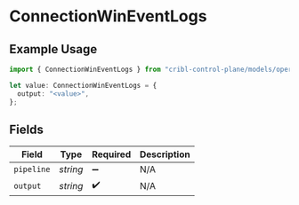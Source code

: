 # ConnectionWinEventLogs

## Example Usage

```typescript
import { ConnectionWinEventLogs } from "cribl-control-plane/models/operations";

let value: ConnectionWinEventLogs = {
  output: "<value>",
};
```

## Fields

| Field              | Type               | Required           | Description        |
| ------------------ | ------------------ | ------------------ | ------------------ |
| `pipeline`         | *string*           | :heavy_minus_sign: | N/A                |
| `output`           | *string*           | :heavy_check_mark: | N/A                |